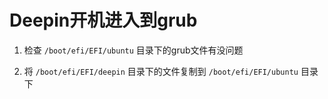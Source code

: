 # Deepin开机进入到grub

1. 检查 `/boot/efi/EFI/ubuntu` 目录下的grub文件有没问题

2. 将 `/boot/efi/EFI/deepin` 目录下的文件复制到 `/boot/efi/EFI/ubuntu` 目录下